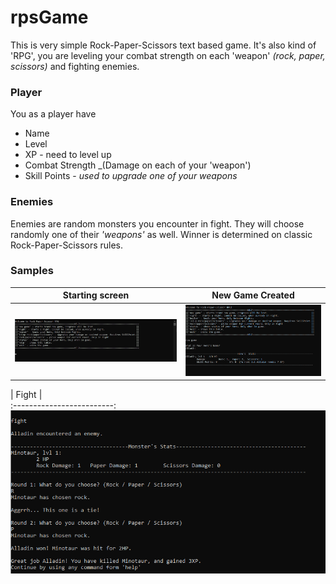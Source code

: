 # rpsGame
This is very simple Rock-Paper-Scissors text based game. It's also kind of 'RPG', you are leveling your combat strength on each 'weapon' _(rock, paper, scissors)_ and fighting enemies.

### Player
You as a player have
- Name
- Level
- XP - need to level up
- Combat Strength _(Damage on each of your 'weapon')
- Skill Points - _used to upgrade one of your weapons_

### Enemies
Enemies are random monsters you encounter in fight. They will choose randomly one of their _'weapons'_ as well. Winner is determined on classic Rock-Paper-Scissors rules.

### Samples
| Starting screen          |  New Game Created |
:-------------------------:|:-------------------------:
<img src="https://github.com/xadam1/rpsGame/blob/master/resources/help.png">  |  <img src="https://github.com/xadam1/rpsGame/blob/master/resources/newGame.png">

| Fight |         
:-------------------------:
<img src="https://github.com/xadam1/rpsGame/blob/master/resources/fight.png">
